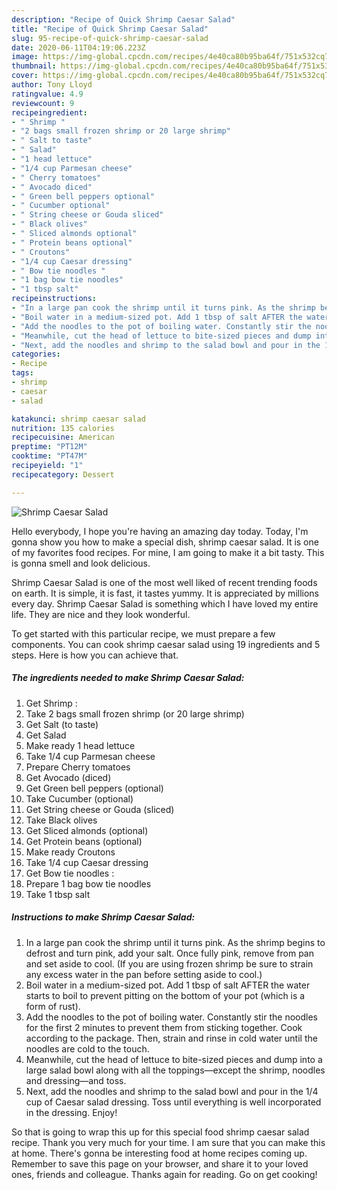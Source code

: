 ```yaml
---
description: "Recipe of Quick Shrimp Caesar Salad"
title: "Recipe of Quick Shrimp Caesar Salad"
slug: 95-recipe-of-quick-shrimp-caesar-salad
date: 2020-06-11T04:19:06.223Z
image: https://img-global.cpcdn.com/recipes/4e40ca80b95ba64f/751x532cq70/shrimp-caesar-salad-recipe-main-photo.jpg
thumbnail: https://img-global.cpcdn.com/recipes/4e40ca80b95ba64f/751x532cq70/shrimp-caesar-salad-recipe-main-photo.jpg
cover: https://img-global.cpcdn.com/recipes/4e40ca80b95ba64f/751x532cq70/shrimp-caesar-salad-recipe-main-photo.jpg
author: Tony Lloyd
ratingvalue: 4.9
reviewcount: 9
recipeingredient:
- " Shrimp "
- "2 bags small frozen shrimp or 20 large shrimp"
- " Salt to taste"
- " Salad"
- "1 head lettuce"
- "1/4 cup Parmesan cheese"
- " Cherry tomatoes"
- " Avocado diced"
- " Green bell peppers optional"
- " Cucumber optional"
- " String cheese or Gouda sliced"
- " Black olives"
- " Sliced almonds optional"
- " Protein beans optional"
- " Croutons"
- "1/4 cup Caesar dressing"
- " Bow tie noodles "
- "1 bag bow tie noodles"
- "1 tbsp salt"
recipeinstructions:
- "In a large pan cook the shrimp until it turns pink. As the shrimp begins to defrost and turn pink, add your salt. Once fully pink, remove from pan and set aside to cool. (If you are using frozen shrimp be sure to strain any excess water in the pan before setting aside to cool.)"
- "Boil water in a medium-sized pot. Add 1 tbsp of salt AFTER the water starts to boil to prevent pitting on the bottom of your pot (which is a form of rust)."
- "Add the noodles to the pot of boiling water. Constantly stir the noodles for the first 2 minutes to prevent them from sticking together. Cook according to the package. Then, strain and rinse in cold water until the noodles are cold to the touch."
- "Meanwhile, cut the head of lettuce to bite-sized pieces and dump into a large salad bowl along with all the toppings—except the shrimp, noodles and dressing—and toss."
- "Next, add the noodles and shrimp to the salad bowl and pour in the 1/4 cup of Caesar salad dressing. Toss until everything is well incorporated in the dressing. Enjoy!"
categories:
- Recipe
tags:
- shrimp
- caesar
- salad

katakunci: shrimp caesar salad 
nutrition: 135 calories
recipecuisine: American
preptime: "PT12M"
cooktime: "PT47M"
recipeyield: "1"
recipecategory: Dessert

---
```



![Shrimp Caesar Salad](https://img-global.cpcdn.com/recipes/4e40ca80b95ba64f/751x532cq70/shrimp-caesar-salad-recipe-main-photo.jpg)

Hello everybody, I hope you're having an amazing day today. Today, I'm gonna show you how to make a special dish, shrimp caesar salad. It is one of my favorites food recipes. For mine, I am going to make it a bit tasty. This is gonna smell and look delicious.



Shrimp Caesar Salad is one of the most well liked of recent trending foods on earth. It is simple, it is fast, it tastes yummy. It is appreciated by millions every day. Shrimp Caesar Salad is something which I have loved my entire life. They are nice and they look wonderful.


To get started with this particular recipe, we must prepare a few components. You can cook shrimp caesar salad using 19 ingredients and 5 steps. Here is how you can achieve that.

<!--inarticleads1-->

##### The ingredients needed to make Shrimp Caesar Salad:

1. Get  Shrimp :
1. Take 2 bags small frozen shrimp (or 20 large shrimp)
1. Get  Salt (to taste)
1. Get  Salad
1. Make ready 1 head lettuce
1. Take 1/4 cup Parmesan cheese
1. Prepare  Cherry tomatoes
1. Get  Avocado (diced)
1. Get  Green bell peppers (optional)
1. Take  Cucumber (optional)
1. Get  String cheese or Gouda (sliced)
1. Take  Black olives
1. Get  Sliced almonds (optional)
1. Get  Protein beans (optional)
1. Make ready  Croutons
1. Take 1/4 cup Caesar dressing
1. Get  Bow tie noodles :
1. Prepare 1 bag bow tie noodles
1. Take 1 tbsp salt




<!--inarticleads2-->

##### Instructions to make Shrimp Caesar Salad:

1. In a large pan cook the shrimp until it turns pink. As the shrimp begins to defrost and turn pink, add your salt. Once fully pink, remove from pan and set aside to cool. (If you are using frozen shrimp be sure to strain any excess water in the pan before setting aside to cool.)
1. Boil water in a medium-sized pot. Add 1 tbsp of salt AFTER the water starts to boil to prevent pitting on the bottom of your pot (which is a form of rust).
1. Add the noodles to the pot of boiling water. Constantly stir the noodles for the first 2 minutes to prevent them from sticking together. Cook according to the package. Then, strain and rinse in cold water until the noodles are cold to the touch.
1. Meanwhile, cut the head of lettuce to bite-sized pieces and dump into a large salad bowl along with all the toppings—except the shrimp, noodles and dressing—and toss.
1. Next, add the noodles and shrimp to the salad bowl and pour in the 1/4 cup of Caesar salad dressing. Toss until everything is well incorporated in the dressing. Enjoy!




So that is going to wrap this up for this special food shrimp caesar salad recipe. Thank you very much for your time. I am sure that you can make this at home. There's gonna be interesting food at home recipes coming up. Remember to save this page on your browser, and share it to your loved ones, friends and colleague. Thanks again for reading. Go on get cooking!
